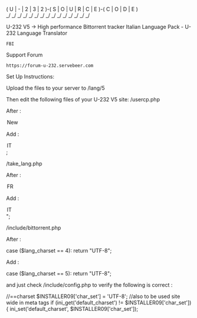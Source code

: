  ( U | - | 2 | 3 | 2 )-( S | O | U | R | C | E )-( C | O | D | E )  
  \_/ \_/ \_/ \_/ \_/   \_/ \_/ \_/ \_/ \_/ \_/   \_/ \_/ \_/ \_/   

U-232 V5 -> High performance Bittorrent tracker
Italian Language Pack - U-232
Language Translator

    FBI

Support Forum

    https://forum-u-232.servebeer.com

Set Up Instructions:

Upload the files to your server to /lang/5

Then edit the following files of your U-232 V5 site:
/usercp.php

After :

<option value='4'" . ($CURUSER['language'] == '4' ? " selected='selected'" : "") . ">New</option>

Add :

<option value='5'" . ($CURUSER['language'] == '5' ? " selected='selected'" : "") . ">IT</option>;

/take_lang.php

After :

<option value='4'" . ($CURUSER['language'] == '4' ? " selected='selected'" : "") . ">FR</option>

Add :

<option value='5'" . ($CURUSER['language'] == '5' ? " selected='selected'" : "") . ">IT</option>";

/include/bittorrent.php

After :

case ($lang_charset == 4):
        return "UTF-8";

Add :

case ($lang_charset == 5):
        return "UTF-8";

and just check /include/config.php to verify the following is correct :

//==charset
$INSTALLER09['char_set'] = 'UTF-8'; //also to be used site wide in meta tags
if (ini_get('default_charset') != $INSTALLER09['char_set']) {
    ini_set('default_charset', $INSTALLER09['char_set']);

